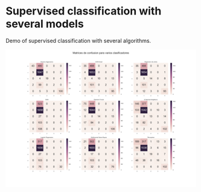 # Supervised classification with several models
Demo of supervised classification with several algorithms.


<p align="center">
  <img src="https://raw.githubusercontent.com/alonsopg/sklearn_example/master/conf_mat.png" alt="conf_mats"/></p>
  
